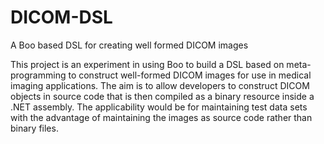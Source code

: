 # DICOM-DSL
A Boo based DSL for creating well formed DICOM images

This project is an experiment in using Boo to build a DSL based on meta-programming to construct well-formed DICOM images for use in 
medical imaging applications.
The aim is to allow developers to construct DICOM objects in source code that is then compiled as a binary resource inside a .NET assembly.
The applicability would be for maintaining test data sets with the advantage of maintaining the images as source code rather than binary files.
